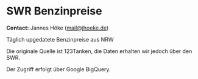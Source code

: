 # SWR Benzinpreise

**Contact:** Jannes Höke (mail@jhoeke.de)

Täglich upgedatete Benzinpreise aus NRW

Die originale Quelle ist 123Tanken, die Daten erhalten wir jedoch über den SWR.

Der Zugriff erfolgt über Google BigQuery.
